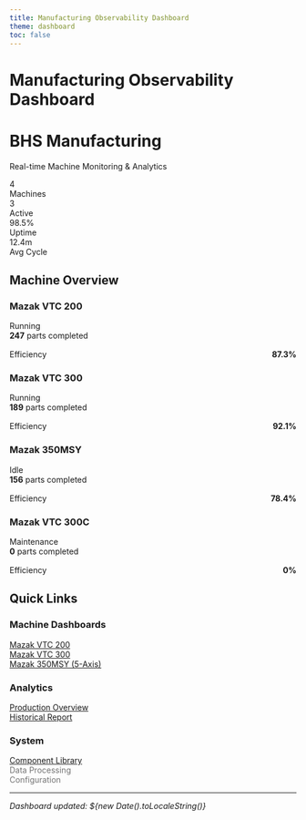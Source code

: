 ```yaml
---
title: Manufacturing Observability Dashboard
theme: dashboard
toc: false
---
```


<link rel="stylesheet" href="./dashboard-styles.css">

# Manufacturing Observability Dashboard

<div class="hero-modern">
  <div class="hero-modern__content">
    <h1 class="hero-modern__title">BHS Manufacturing</h1>
    <p class="hero-modern__subtitle">Real-time Machine Monitoring & Analytics</p>
    <div class="hero-modern__stats">
      <div class="hero-stat">
        <div class="hero-stat__value">4</div>
        <div class="hero-stat__label">
          <i class="fas fa-industry"></i>
          Machines
        </div>
      </div>
      <div class="hero-stat">
        <div class="hero-stat__value">3</div>
        <div class="hero-stat__label">
          <i class="fas fa-play-circle"></i>
          Active
        </div>
      </div>
      <div class="hero-stat">
        <div class="hero-stat__value">98.5%</div>
        <div class="hero-stat__label">
          <i class="fas fa-chart-line"></i>
          Uptime
        </div>
      </div>
      <div class="hero-stat">
        <div class="hero-stat__value">12.4m</div>
        <div class="hero-stat__label">
          <i class="fas fa-clock"></i>
          Avg Cycle
        </div>
      </div>
    </div>
  </div>
</div>

## Machine Overview

<div class="grid grid-cols-2">
  <div class="card-modern">
    <div class="card-modern__header">
      <h3 class="card-modern__title">Mazak VTC 200</h3>
      <div class="card-modern__actions">
        <a href="./mazak-vtc200" class="card-modern__action" title="View Dashboard">
          <i class="fas fa-external-link-alt"></i>
        </a>
      </div>
    </div>
    <div class="card-modern__content">
      <div class="machine-status">
        <div class="status-indicator status-indicator--success">
          <div class="status-indicator__dot"></div>
          Running
        </div>
        <div style="margin-left: auto;">
          <span style="font-weight: bold;">247</span> parts completed
        </div>
      </div>
      <div style="margin-top: 1rem;">
        <div style="display: flex; justify-content: space-between; margin-bottom: 0.5rem;">
          <span>Efficiency</span>
          <span style="font-weight: bold;">87.3%</span>
        </div>
        <div class="progress-bar">
          <div class="progress-bar__fill" style="width: 87.3%; background: #10b981;"></div>
        </div>
      </div>
    </div>
  </div>

  <div class="card-modern">
    <div class="card-modern__header">
      <h3 class="card-modern__title">Mazak VTC 300</h3>
      <div class="card-modern__actions">
        <a href="./mazak-vtc300-final" class="card-modern__action" title="View Dashboard">
          <i class="fas fa-external-link-alt"></i>
        </a>
      </div>
    </div>
    <div class="card-modern__content">
      <div class="machine-status">
        <div class="status-indicator status-indicator--success">
          <div class="status-indicator__dot"></div>
          Running
        </div>
        <div style="margin-left: auto;">
          <span style="font-weight: bold;">189</span> parts completed
        </div>
      </div>
      <div style="margin-top: 1rem;">
        <div style="display: flex; justify-content: space-between; margin-bottom: 0.5rem;">
          <span>Efficiency</span>
          <span style="font-weight: bold;">92.1%</span>
        </div>
        <div class="progress-bar">
          <div class="progress-bar__fill" style="width: 92.1%; background: #10b981;"></div>
        </div>
      </div>
    </div>
  </div>

  <div class="card-modern">
    <div class="card-modern__header">
      <h3 class="card-modern__title">Mazak 350MSY</h3>
      <div class="card-modern__actions">
        <a href="./mazak-350msy" class="card-modern__action" title="View Dashboard">
          <i class="fas fa-external-link-alt"></i>
        </a>
      </div>
    </div>
    <div class="card-modern__content">
      <div class="machine-status">
        <div class="status-indicator status-indicator--warning">
          <div class="status-indicator__dot"></div>
          Idle
        </div>
        <div style="margin-left: auto;">
          <span style="font-weight: bold;">156</span> parts completed
        </div>
      </div>
      <div style="margin-top: 1rem;">
        <div style="display: flex; justify-content: space-between; margin-bottom: 0.5rem;">
          <span>Efficiency</span>
          <span style="font-weight: bold;">78.4%</span>
        </div>
        <div class="progress-bar">
          <div class="progress-bar__fill" style="width: 78.4%; background: #f59e0b;"></div>
        </div>
      </div>
    </div>
  </div>

  <div class="card-modern">
    <div class="card-modern__header">
      <h3 class="card-modern__title">Mazak VTC 300C</h3>
      <div class="card-modern__actions">
        <span class="card-modern__action" title="Dashboard Coming Soon" style="opacity: 0.5;">
          <i class="fas fa-clock"></i>
        </span>
      </div>
    </div>
    <div class="card-modern__content">
      <div class="machine-status">
        <div class="status-indicator status-indicator--danger">
          <div class="status-indicator__dot"></div>
          Maintenance
        </div>
        <div style="margin-left: auto;">
          <span style="font-weight: bold;">0</span> parts completed
        </div>
      </div>
      <div style="margin-top: 1rem;">
        <div style="display: flex; justify-content: space-between; margin-bottom: 0.5rem;">
          <span>Efficiency</span>
          <span style="font-weight: bold;">0%</span>
        </div>
        <div class="progress-bar">
          <div class="progress-bar__fill" style="width: 0%; background: #ef4444;"></div>
        </div>
      </div>
    </div>
  </div>
</div>

## Quick Links

<div class="grid grid-cols-3">
  <div class="card">
    <h3><i class="fas fa-tachometer-alt"></i> Machine Dashboards</h3>
    <ul style="list-style: none; padding: 0;">
      <li><a href="./mazak-vtc200">Mazak VTC 200</a></li>
      <li><a href="./mazak-vtc300-final">Mazak VTC 300</a></li>
      <li><a href="./mazak-350msy">Mazak 350MSY (5-Axis)</a></li>
    </ul>
  </div>
  
  <div class="card">
    <h3><i class="fas fa-chart-bar"></i> Analytics</h3>
    <ul style="list-style: none; padding: 0;">
      <li><a href="./example-dashboard">Production Overview</a></li>
      <li><a href="./example-report">Historical Report</a></li>
    </ul>
  </div>
  
  <div class="card">
    <h3><i class="fas fa-cogs"></i> System</h3>
    <ul style="list-style: none; padding: 0;">
      <li><a href="./component-examples">Component Library</a></li>
      <li><span style="opacity: 0.6;">Data Processing</span></li>
      <li><span style="opacity: 0.6;">Configuration</span></li>
    </ul>
  </div>
</div>

---

*Dashboard updated: ${new Date().toLocaleString()}*

<link rel="stylesheet" href="https://cdnjs.cloudflare.com/ajax/libs/font-awesome/6.0.0/css/all.min.css">
